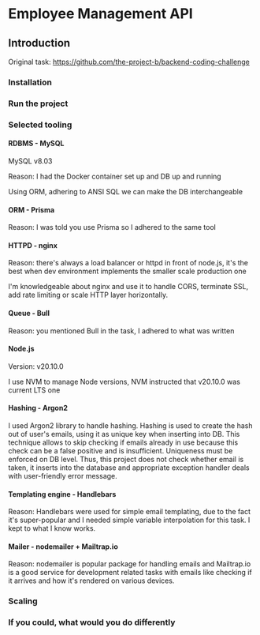 # Employee Management API

## Introduction

Original task: https://github.com/the-project-b/backend-coding-challenge

### Installation

### Run the project

### Selected tooling

#### RDBMS - MySQL

MySQL v8.03

Reason: I had the Docker container set up and DB up and running

Using ORM, adhering to ANSI SQL we can make the DB interchangeable

#### ORM - Prisma 

Reason: I was told you use Prisma so I adhered to the same tool

#### HTTPD - nginx

Reason: there's always a load balancer or httpd in front of node.js, it's the best when dev environment implements the smaller scale production one

I'm knowledgeable about nginx and use it to handle CORS, terminate SSL, add rate limiting or scale HTTP layer horizontally.

#### Queue - Bull

Reason: you mentioned Bull in the task, I adhered to what was written

#### Node.js

Version: v20.10.0

I use NVM to manage Node versions, NVM instructed that v20.10.0 was current LTS one

#### Hashing - Argon2

I used Argon2 library to handle hashing. Hashing is used to create the hash out of user's emails, using it as unique key when inserting into DB.
This technique allows to skip checking if emails already in use because this check can be a false positive and is insufficient. Uniqueness must be enforced on DB level.
Thus, this project does not check whether email is taken, it inserts into the database and appropriate exception handler deals with user-friendly error message.

#### Templating engine - Handlebars

Reason: Handlebars were used for simple email templating, due to the fact it's super-popular and I needed simple variable interpolation for this task.
I kept to what I know works.


#### Mailer - nodemailer + Mailtrap.io

Reason: nodemailer is popular package for handling emails and Mailtrap.io is a good service for development related tasks with emails like checking if it arrives and how it's rendered on various devices.

### Scaling

### If you could, what would you do differently

